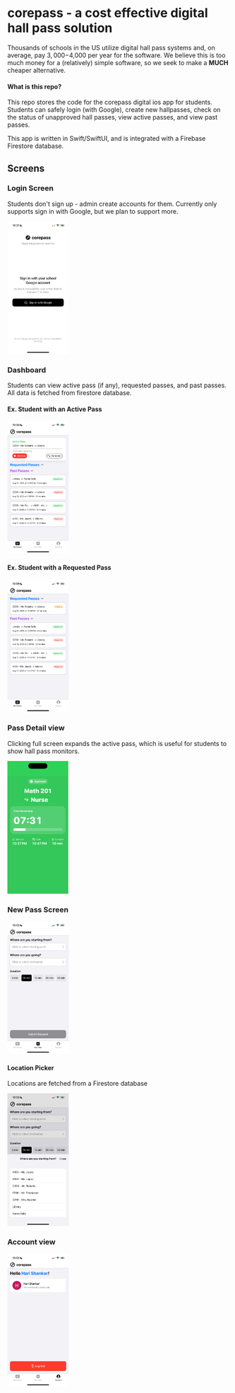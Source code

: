 # corepass - a cost effective digital hall pass solution

Thousands of schools in the US utilize digital hall pass systems and, on average, pay $3,000-$4,000 per year for the software. We believe this is too much money for a (relatively) simple software, so we seek to make a **MUCH** cheaper alternative. 

#### What is this repo?

This repo stores the code for the corepass digital ios app for students. Students can safely login (with Google), create new hallpasses, check on the status of unapproved hall passes, view active passes, and view past passes.

This app is written in Swift/SwiftUI, and is integrated with a Firebase Firestore database.

## Screens

### Login Screen
Students don't sign up - admin create accounts for them. Currently only supports sign in with Google, but we plan to support more.

<img src="https://raw.githubusercontent.com/burstWizard/corepass-ios-app/036d97af05023bf142defdabb7a904b1c9f500f2/readme-resources/sign_in.PNG" alt="Account View" height="300"/>

### Dashboard
Students can view active pass (if any), requested passes, and past passes. All data is fetched from firestore database.

#### Ex. Student with an Active Pass

<img src="https://raw.githubusercontent.com/burstWizard/corepass-ios-app/refs/heads/main/readme-resources/with_active.PNG
" alt="Hello" height="300"/>

#### Ex. Student with a Requested Pass

<img src="https://raw.githubusercontent.com/burstWizard/corepass-ios-app/refs/heads/main/readme-resources/with_requested.PNG" alt="Account View" height="300"/>

### Pass Detail view
Clicking full screen expands the active pass, which is useful for students to show hall pass monitors.

<img src="https://raw.githubusercontent.com/burstWizard/corepass-ios-app/refs/heads/main/readme-resources/PassDetailView.png" alt="Account View" height="300"/>

### New Pass Screen

<img src="https://raw.githubusercontent.com/burstWizard/corepass-ios-app/036d97af05023bf142defdabb7a904b1c9f500f2/readme-resources/newpass.PNG" alt="Account View" height="300"/>

#### Location Picker
Locations are fetched from a Firestore database

<img src="https://raw.githubusercontent.com/burstWizard/corepass-ios-app/036d97af05023bf142defdabb7a904b1c9f500f2/readme-resources/location_pick.PNG" alt="Account View" height="300"/>

### Account view

<img src="https://raw.githubusercontent.com/burstWizard/corepass-ios-app/036d97af05023bf142defdabb7a904b1c9f500f2/readme-resources/account.PNG" alt="Account View" height="300"/>
